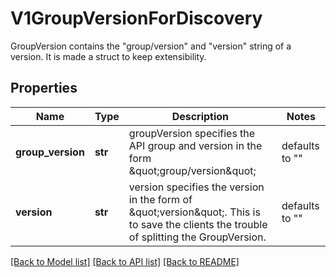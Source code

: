 # V1GroupVersionForDiscovery

GroupVersion contains the \"group/version\" and \"version\" string of a version. It is made a struct to keep extensibility.

## Properties
Name | Type | Description | Notes
------------ | ------------- | ------------- | -------------
**group_version** | **str** | groupVersion specifies the API group and version in the form \&quot;group/version\&quot; | defaults to ""
**version** | **str** | version specifies the version in the form of \&quot;version\&quot;. This is to save the clients the trouble of splitting the GroupVersion. | defaults to ""

[[Back to Model list]](../README.md#documentation-for-models) [[Back to API list]](../README.md#documentation-for-api-endpoints) [[Back to README]](../README.md)


